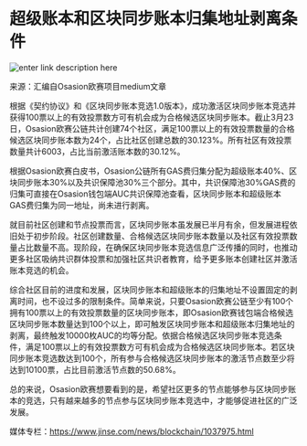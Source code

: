 # **超级账本和区块同步账本归集地址剥离条件**

![enter link description here](https://github.com/AUC-IO/AUC--publicity/blob/main/%E5%9B%BE%E7%89%87/0324%E5%B0%81%E9%9D%A2%E5%9B%BE.jpg)

来源：汇编自Osasion欧赛项目medium文章

根据《契约协议》和《区块同步账本竞选1.0版本》，成功激活区块同步账本竞选并获得100票以上的有效投票数方可有机会成为合格候选区块同步账本。截止3月23日，Osasion欧赛公链共计创建74个社区，满足100票以上的有效投票数量的合格候选区块同步账本数为24个，占比社区创建总数的30.123%。所有社区有效投票数量共计6003，占比当前激活账本数的30.12%。

根据Osasion欧赛白皮书，Osasion公链所有GAS费归集分配为超级账本40%、区块同步账本30%以及共识保障池30%三个部分。其中，共识保障池30%GAS费的归集可直接在Osasion钱包端AUC共识保障池查看，区块同步账本和超级账本GAS费归集为同一地址，尚未进行剥离。

就目前社区创建和节点投票而言，区块同步账本虽发展已半月有余，但发展进程依旧处于初步阶段。社区创建数量、合格候选区块同步账本数量以及社区有效投票数量占比数量不高。现阶段，在确保区块同步账本竞选信息广泛传播的同时，也推动更多社区吸纳共识群体投票和加强社区共识者教育，给予更多账本创建社区并激活账本竞选的机会。

综合社区目前的进度和发展，区块同步账本和超级账本的归集地址不设置固定的剥离时间，也不设过多的限制条件。简单来说，只要Osasion欧赛公链至少有100个拥有100票以上的有效投票数量的区块同步账本，即Osasion欧赛钱包端合格候选区块同步账本数量达到100个以上，即可触发区块同步账本和超级账本归集地址的剥离，最终触发10000枚AUC的均等分配。依据合格候选区块同步账本竞选条件，满足100票以上的有效投票数方可有机会成为合格候选区块同步账本。若区块同步账本竞选数达到100个，所有参与合格候选区块同步账本的激活节点数至少将达到10100票，占比目前激活节点数的50.68%。

总的来说，Osasion欧赛想要看到的是，希望社区更多的节点能够参与区块同步账本的竞选，只有越来越多的节点参与区块同步账本竞选中，才能够促进社区的广泛发展。

媒体专栏：https://www.jinse.com/news/blockchain/1037975.html
